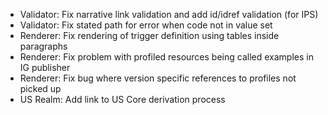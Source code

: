 * Validator: Fix narrative link validation and add id/idref validation (for IPS)
* Validator: Fix stated path for error when code not in value set
* Renderer: Fix rendering of trigger definition using tables inside paragraphs
* Renderer: Fix problem with profiled resources being called examples in IG publisher
* Renderer: Fix bug where version specific references to profiles not picked up
* US Realm: Add link to US Core derivation process
